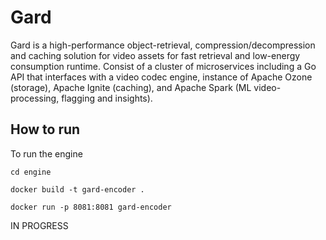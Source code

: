 # Gard
Gard is a high-performance object-retrieval, compression/decompression and caching solution for video assets for fast retrieval and low-energy consumption runtime. Consist of a cluster of microservices including a Go API that interfaces with a video codec engine, instance of Apache Ozone (storage), Apache Ignite (caching), and Apache Spark (ML video-processing, flagging and insights).
## How to run
To run the engine
```
cd engine
```
```
docker build -t gard-encoder .
```
```
docker run -p 8081:8081 gard-encoder
```

IN PROGRESS


